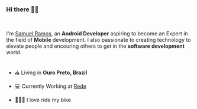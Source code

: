 ### Hi there 👋🏾
<br/>

I'm [Samuel Ramos](https://www.linkedin.com/in/samuelramos-sjr/), an **Android Developer**  aspiring to become an Expert in the field of **Mobile** development.
I also passionate to creating technology to elevate people and encouring others to get in the **software development** world.
<br/>
<br/>

- ⛪ Living in **Ouro Preto, Brazil**

- 💻 Currently Working at [Rede](https://www.userede.com.br/)

- 🚴🏿‍♂️ I love ride my bike
<br/>
